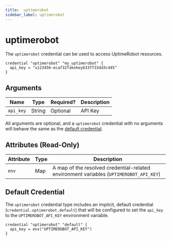```yaml
---
title:  uptimerobot
sidebar_label: uptimerobot
---
```


# uptimerobot

The `uptimerobot` credential can be used to access UptimeRobot resources.

```hcl
credential "uptimerobot" "my_uptimerobot" {
  api_key = "u123456-ecaf32fakekey633ff33dd3c445"
}
```

## Arguments

| Name            | Type    | Required?| Description
|-----------------|---------|----------|-------------------
| `api_key`       |  String | Optional | API Key

All arguments are optional, and a `uptimerobot` credential with no arguments will behave the same as the [default credential](#default-credential).

## Attributes (Read-Only)

| Attribute       | Type    | Description
|-----------------|---------|-----------------
| `env`           | Map     | A map of the resolved credential-related environment variables (`UPTIMEROBOT_API_KEY`)

## Default Credential

The `uptimerobot` credential type includes an implicit, default credential (`credential.uptimerobot.default`) that will be configured to set the `api_key` to the `UPTIMEROBOT_API_KEY` environment variable.

```hcl
credential "uptimerobot" "default" {
  api_key = env("UPTIMEROBOT_API_KEY")
}
```
